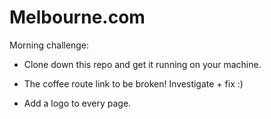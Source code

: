 # Melbourne.com

Morning challenge:

* Clone down this repo and get it running on your machine.

* The coffee route link to be broken! Investigate + fix :)

* Add a logo to every page.
